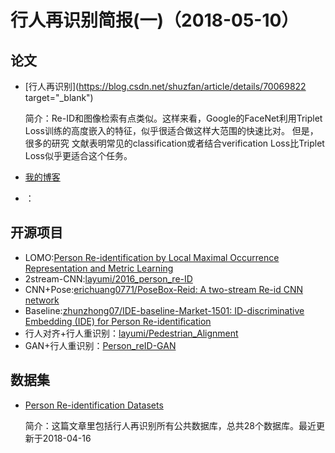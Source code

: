 行人再识别简报(一)（2018-05-10）
=====
论文
-----

* [行人再识别](https://blog.csdn.net/shuzfan/article/details/70069822 target="_blank")

  简介：Re-ID和图像检索有点类似。这样来看，Google的FaceNet利用Triplet Loss训练的高度嵌入的特征，似乎很适合做这样大范围的快速比对。 但是，很多的研究  文献表明常见的classification或者结合verification Loss比Triplet Loss似乎更适合这个任务。

* [我的博客](http://blog.csdn.net/guodongxiaren "悬停显示") 
* ：    

开源项目
------
* LOMO:[Person Re-identification by Local Maximal Occurrence Representation and Metric Learning](http://www.cbsr.ia.ac.cn/users/scliao/projects/lomo_xqda/index.html)
* 2stream-CNN:[layumi/2016_person_re-ID](https://github.com/layumi/2016_person_re-ID)
* CNN+Pose:[erichuang0771/PoseBox-Reid: A two-stream Re-id CNN network](https://github.com/erichuang0771/PoseBox-Reid)
* Baseline:[zhunzhong07/IDE-baseline-Market-1501: ID-discriminative Embedding (IDE) for Person Re-identification](https://github.com/zhunzhong07/IDE-baseline-Market-1501)
* 行人对齐+行人重识别：[layumi/Pedestrian_Alignment](https://github.com/layumi/Pedestrian_Alignment)
* GAN+行人重识别：[Person_reID-GAN](https://github.com/layumi/Person-reID_GAN)

数据集
----
* [Person Re-identification Datasets](http://robustsystems.coe.neu.edu/sites/robustsystems.coe.neu.edu/files/systems/projectpages/reiddataset.html)

  简介：这篇文章里包括行人再识别所有公共数据库，总共28个数据库。最近更新于2018-04-16

